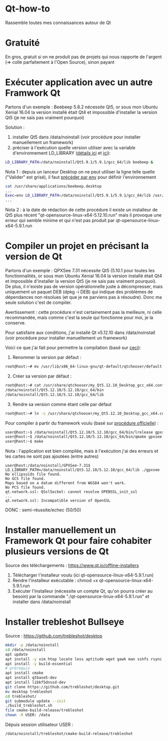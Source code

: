 # Qt-how-to
Rassemble toutes mes connaissances autour de Qt

# Gratuité
En gros, gratuit si on ne produit pas de projets qui nous rapporte de l'argent (=> colle parfaitement à l'Open Source), sinon payant

# Exécuter application avec un autre Framwork Qt
Partons d'un exemple : Beebeep 5.8.2 nécessite Qt5, or sous mon Ubuntu Xenial 16.04 la version installé était Qt4 et impossible d'installer la version Qt5 (je ne sais pas vraiment pourquoi)

Solution : 
1. installer Qt5 dans /data/noinstall (voir procédure pour installer manuellement un framework)
2. préciser à l'exécution quelle version utiliser avec la variable d'environnement LD_LIBRARY ([détails ici](https://forum.qt.io/topic/55100/linux-run-program-if-install-two-version-qt/3) et [ici](http://www.linuxcertif.com/doc/keyword/LD_LIBRARY_PATH/)): 

```sh
LD_LIBRARY_PATH=/data/noinstall/Qt5.9.1/5.9.1/gcc_64/lib beebeep &
```
Nota 1 : depuis un lanceur Desktop on ne peut utiliser la ligne telle quelle ("Valider" est grisé), il faut [précéder par env](https://askubuntu.com/questions/144968/set-variable-in-desktop-file/144971#144971) pour définir l'environnement

```sh
cat /usr/share/applications/beebeep.desktop
...
Exec=env LD_LIBRARY_PATH=/data/noinstall/Qt5.9.1/5.9.1/gcc_64/lib /usr/bin/beebeep
...
```
Nota 2 : à la date de rédaction de cette procédure il existe un installeur de Qt5 plus récent "qt-opensource-linux-x64-5.12.10.run" mais il provoque une erreur qui semble minime et qui n'est pas produit par qt-opensource-linux-x64-5.9.1.run

# Compiler un projet en précisant la version de Qt
Partons d'un exemple : QPXSee 7.31 nécessite Qt5 (5.10.1 pour toutes les fonctionnalités, or sous mon Ubuntu Xenial 16.04 la version installé était Qt4 et impossible d'installer la version Qt5 (je ne sais pas vraiment pourquoi). De plus, il n'existe pas de version opérationnelle juste à décompresser, mais uniquement un paquet DEB (dpkg -i DEB) qui indique des problèmes de dépendances non résolues (et que je ne parviens pas à résoudre). Donc ma seule solution c'est de compiler.

Avertissement : cette procédure n'est certainement pas la meilleure, ni celle recommandée, mais comme c'est la seule qui fonctionne pour moi, je la conserve.

Pour satisfaire aux conditions, j'ai installé Qt v5.12.10 dans /data/noinstall (voir procédure pour installer manuellement un framework)

Voici ce que j'ai fait pour permettre la compilation (basé sur [ceci](https://unix.stackexchange.com/questions/116254/how-do-i-change-which-version-of-qt-is-used-for-qmake/427366#427366)):
1. Renommer la version par défaut : 
```sh
root@host:~# mv /usr/lib/x86_64-linux-gnu/qt-default/qtchooser/default.conf /usr/lib/x86_64-linux-gnu/qt-default/qtchooser/default.conf_orig
```
2. Créer sa version par défaut : 
```sh
root@host:~# cat /usr/share/qtchooser/my_Qt5.12.10_Desktop_gcc_x64.conf
/data/noinstall/Qt5.12.10/5.12.10/gcc_64/bin
/data/noinstall/Qt5.12.10/5.12.10/gcc_64/lib
```
3. Rendre sa version comme étant celle par défaut
```sh
root@host:~# ln -s /usr/share/qtchooser/my_Qt5.12.10_Desktop_gcc_x64.conf /usr/lib/x86_64-linux-gnu/qt-default/default.conf
```

Pour compiler à partir du framework voulu (basé sur [procédure officielle](https://github.com/tumic0/GPXSee)) :
```sh
user@host:~$ /data/noinstall/Qt5.12.10/5.12.10/gcc_64/bin/lrelease gpxsee.pro
user@host:~$ /data/noinstall/Qt5.12.10/5.12.10/gcc_64/bin/qmake gpxsee.pro
user@host:~$ make
```
Nota : l'application est bien compilée, mais à l'exécution j'ai des erreurs et les cartes ne sont pas ajoutées (entre autres)
```ssh
user@host:/data/noinstall/GPXSee-7.31$ LD_LIBRARY_PATH=/data/noinstall/Qt5.12.10/5.12.10/gcc_64/lib ./gpxsee 
No ellipsoids file found.
No GCS file found.
Maps based on a datum different from WGS84 won't work.
No PCS file found.
qt.network.ssl: QSslSocket: cannot resolve OPENSSL_init_ssl
...
qt.network.ssl: Incompatible version of OpenSSL
```
DONC : semi-réussite/echec (50/50)

# Installer manuellement un Framework Qt pour faire cohabiter plusieurs versions de Qt
Source des téléchargements : https://www.qt.io/offline-installers

1. Télécharger l'installeur voulu (ici qt-opensource-linux-x64-5.9.1.run)
2. Rendre l'installeur exécutable : chmod +x qt-opensource-linux-x64-5.9.1.run
3. Exécuter l'installeur (nécessite un compte Qt, qu'on pourra créer au besoin) par la commande "./qt-opensource-linux-x64-5.9.1.run" et installer dans /data/noinstall

# Installer trebleshot Bullseye
Source : https://github.com/trebleshot/desktop

```sh
mkdir -p /data/noinstall
cd /data/noinstall
apt update
apt install -y vim htop locate less aptitude wget gawk man sshfs rsync tree curl net-tools gnupg2 rfkill util-linux nmap tcpdump binutils git
apt install -y build-essential
# prérequis
apt install cmake
apt install qtbase5-dev
apt install libkf5dnssd-dev
git clone https://github.com/trebleshot/desktop.git
mv desktop trebleshot
cd trebleshot/
git submodule update --init
./build_trebleshot.sh
file cmake-build-release/trebleshot
chown -R USER: /data
```
Dépuis session utilisateur USER :
```sh
/data/noinstall/trebleshot/cmake-build-release/trebleshot
```

